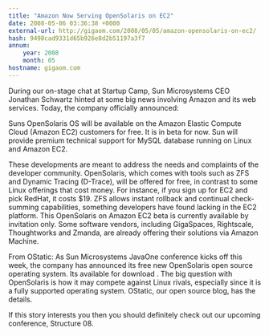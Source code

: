 ```yaml
---
title: "Amazon Now Serving OpenSolaris on EC2"
date: 2008-05-06 03:36:38 +0000
external-url: http://gigaom.com/2008/05/05/amazon-opensolaris-on-ec2/
hash: 9498cad9331d65b926e8d2b51197a3f7
annum:
    year: 2008
    month: 05
hostname: gigaom.com
---
```


During our on-stage chat at Startup Camp, Sun Microsystems CEO Jonathan Schwartz hinted at some big news involving Amazon and its web services. Today, the company officially announced:


Suns OpenSolaris OS will be available on the Amazon Elastic Compute Cloud (Amazon EC2) customers for free. It is in beta for now.
Sun will provide premium technical support for MySQL database running on Linux and Amazon EC2.

These developments are meant to address the needs and complaints of the developer community. OpenSolaris, which comes with tools such as ZFS and Dynamic Tracing (D-Trace), will be offered for free, in contrast to some Linux offerings that cost money. For instance, if you sign up for EC2 and pick RedHat, it costs $19. ZFS allows instant rollback and continual check-summing capabilities, something developers have found lacking in the EC2 platform. This OpenSolaris on Amazon EC2 beta is currently available by invitation only. Some software vendors, including GigaSpaces, Rightscale, Thoughtworks and Zmanda, are already offering their solutions via Amazon Machine.

From OStatic: As Sun Microsystems JavaOne conference kicks off this week, the company has announced its free new OpenSolaris open source operating system. Its available for download . The big question with OpenSolaris is how it may compete against Linux rivals, especially since it is a fully supported operating system. OStatic, our open source blog, has the details.





If this story interests you then you should definitely check out our
upcoming conference, Structure 08.
